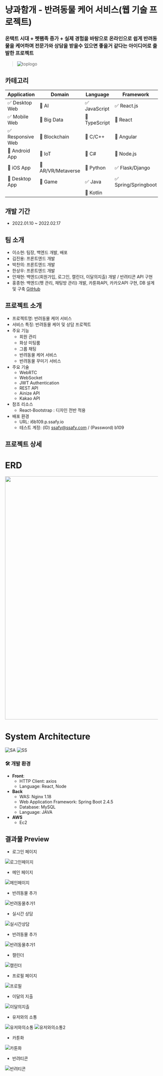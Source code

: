 # 냥과함개 - 반려동물 케어 서비스(웹 기술 프로젝트)
### 온택트 시대 + 펫팸족 증가 + 실제 경험을 바탕으로 온라인으로 쉽게 반려동물을 케어하며 전문가와 상담을 받을수 있으면 좋을거 같다는 아이디어로 출발한 프로젝트  
> ![toplogo](/uploads/08dd1634901f5a6d6ae2bd1a21e75b7f/toplogo.png)

## 카테고리

| Application | Domain | Language | Framework |
| ---- | ---- | ---- | ---- |
| :white_check_mark: Desktop Web | :black_square_button: AI | :white_check_mark: JavaScript | :white_check_mark: React.js |
| :white_check_mark: Mobile Web | :black_square_button: Big Data | :black_square_button: TypeScript | :black_square_button: React |
| :white_check_mark: Responsive Web | :black_square_button: Blockchain | :black_square_button: C/C++ | :black_square_button: Angular |
| :black_square_button: Android App | :black_square_button: IoT | :black_square_button: C# | :black_square_button: Node.js |
| :black_square_button: iOS App | :black_square_button: AR/VR/Metaverse | :black_square_button: Python | :white_check_mark: Flask/Django |
| :black_square_button: Desktop App | :black_square_button: Game | :white_check_mark: Java | :white_check_mark: Spring/Springboot |
| | | :black_square_button: Kotlin | |

<!-- 필수 항목 -->

## 개발 기간

- 2022.01.10 ~ 2022.02.17 

## 팀 소개
* 이소현: 팀장, 백엔드 개발, 배포
* 김진용: 프론트엔드 개발
* 박찬의: 프론트엔드 개발
* 한상우: 프론트엔드 개발
* 안재현: 백엔드(회원가입, 로그인, 캘린더, 이달의지출) 개발 / 반려티콘 API 구현
* 홍종현: 백엔드(펫 관리, 채팅방 관리) 개발, 카툰화API, 카카오API 구현, DB 설계 및 구축 [GitHub](https://github.com/jonghyunH)

## 프로젝트 소개

* 프로젝트명: 반려동물 케어 서비스
* 서비스 특징: 반려동물 케어 및 상담 프로젝트
* 주요 기능
  - 회원 관리
  - 화상 미팅룸
  - 그룹 채팅
  - 반려동물 케어 서비스
  - 반려동물 꾸미기 서비스
* 주요 기술
  - WebRTC
  - WebSocket
  - JWT Authentication
  - REST API
  - Ainize API
  - Kakao API
* 참조 리소스
  * React-Bootstrap : 디자인 전반 적용
* 배포 환경
  - URL: i6b109.p.ssafy.io
  - 테스트 계정: (ID) ssafy@ssafy.com / (Password) b109


## 프로젝트 상세

# ERD  
<img src="/uploads/acfae49f53739b192ea0ac4cbb8a0890/ERD.png" width="800" height="800">

# System Architecture
![SA](/uploads/043f6dbc85e32de80756cb2fcf2a5312/SA.PNG)
![SS](/uploads/29b4ccdbde2c777db3a9e770e9baac14/SS.PNG)
### :hammer_and_wrench: 개발 환경

- **Front**:
  - HTTP Client: axios
  - Language: React, Node
- **Back**
  - WAS: Nginx 1.18
  - Web Application Framework: Spring Boot 2.4.5
  - Database: MySQL
  - Language: JAVA
- **AWS**
  - Ec2

## 결과물 Preview

- 로그인 페이지 

![로그인페이지](/uploads/50fb85f00341ca68d9437c33930f7757/로그인페이지.png)

- 메인 페이지

![메인페이지](/uploads/4adf45e993c79148d2a4a2964c1d37a5/메인페이지.png)

- 반려동물 추가

![반려동물추가1](/uploads/c8bafd97dac60e065306171c4238c7a7/반려동물추가1.png)

- 실시간 상담

![실시간상담](/uploads/ed42777ac8fdd576a0dabe41005cfb78/실시간상담.png)

- 반려동물 추가

![반려동물추가1](/uploads/0bc22e40fdb9d9b71e4ad51e13469146/반려동물추가1.png)

- 캘린더

![캘린더](/uploads/57065012fb44f9b0380c770b5ad99810/캘린더.png)

- 프로필 페이지

![프로필](/uploads/ada86b9f630495720f0dd8e4064eabd4/프로필.png)

- 이달의 지출

![이달의지출](/uploads/06328b7bf87706554ee334299a278c9f/이달의지출.png)

- 유저와의 소통
  
![유저와의소통](/uploads/3535887bdb92fc24d20d222c2b0afbe8/유저와의소통.png)
![유저와의소통2](/uploads/192be6505f330f1c5ae7119a827c80a8/유저와의소통2.png)

- 카툰화

![카툰화](/uploads/27b2a020e0bed99d061c4228361beb77/카툰화.png)

- 반려티콘

![반려티콘](/uploads/9c4df3fd1fe28940f187e9d024c166f7/반려티콘.png)

